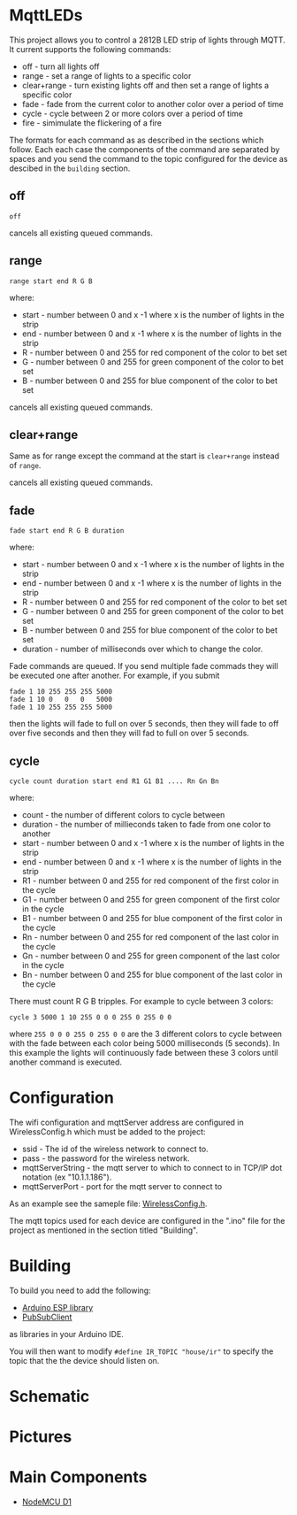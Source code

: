 # MqttLEDs

This project allows you to control a 2812B LED strip of lights
through MQTT.  It current supports the following commands:

* off - turn all lights off
* range - set a range of lights to a specific color
* clear+range - turn existing lights off and then set a range of lights 
  a specific color
* fade - fade from the current color to another color over a period of time
* cycle - cycle between 2 or more colors over a period of time
* fire - simimulate the flickering of a fire

The formats for each command as as described in the sections which
follow. Each each case the components of the command are separated
by spaces and you send the command to the topic configured for
the device as descibed in the `building` section.

## off

`off`

cancels all existing queued commands.

## range

`range start end R G B`

where:

* start - number between 0 and x -1 where x is the number of lights
  in the strip
* end - number between 0 and x -1 where x is the number of lights
  in the strip
* R - number between 0 and 255 for red component of the color to bet set
* G - number between 0 and 255 for green component of the color to bet set
* B - number between 0 and 255 for blue component of the color to bet set

cancels all existing queued commands.

## clear+range

Same as for range except the command at the start is `clear+range` instead
of `range`.

cancels all existing queued commands.

## fade

`fade start end R G B duration`

where:

* start - number between 0 and x -1 where x is the number of lights
  in the strip
* end - number between 0 and x -1 where x is the number of lights
  in the strip
* R - number between 0 and 255 for red component of the color to bet set
* G - number between 0 and 255 for green component of the color to bet set
* B - number between 0 and 255 for blue component of the color to bet set
* duration - number of milliseconds over which to change the color.

Fade commands are queued.  If you send multiple fade commads they will
be executed one after another. For example, if you submit

```
fade 1 10 255 255 255 5000
fade 1 10 0   0   0   5000
fade 1 10 255 255 255 5000
```

then the lights will fade to full on over 5 seconds, then they will fade to
off over five seconds and then they will fad to full on over 5 seconds.

## cycle

`cycle count duration start end R1 G1 B1 .... Rn Gn Bn`

where:

* count - the number of different colors to cycle between
* duration - the number of millieconds taken to fade from one color
  to another
* start - number between 0 and x -1 where x is the number of lights
  in the strip
* end - number between 0 and x -1 where x is the number of lights
  in the strip
* R1 - number between 0 and 255 for red component of the first color in the cycle
* G1 - number between 0 and 255 for green component of the first color in the cycle
* B1 - number between 0 and 255 for blue component of the first color in the cycle
* Rn - number between 0 and 255 for red component of the last color in the cycle
* Gn - number between 0 and 255 for green component of the last color in the cycle
* Bn - number between 0 and 255 for blue component of the last color in the cycle

There must count R G B tripples. For example to cycle between 3 colors:

`cycle 3 5000 1 10 255 0 0 0 255 0 255 0 0`

where `255 0 0 0 255 0 255 0 0` are the 3 different colors to cycle between
with the fade between each color being 5000 milliseconds (5 seconds).  In this
example the lights will continuously fade between these 3 colors until
another command is executed.


# Configuration

The wifi configuration and mqttServer address are configured in
WirelessConfig.h which must be added to the project:

  * ssid - The id of the wireless network to connect to.
  * pass - the password for the wireless network.
  * mqttServerString - the mqtt server to which to connect to in
    TCP/IP dot notation (ex "10.1.1.186").
  * mqttServerPort - port for the mqtt server to connect to 

As an example see the sameple file: [WirelessConfig.h](https://github.com/mhdawson/arduino-esp8266/blob/master/WirelessConfig.h).

The mqtt topics used for each device are configured in the ".ino" file for the project as mentioned in the section titled "Building".

# Building

To build you need to add the following:

* [Arduino ESP library](https://github.com/esp8266/Arduino)
* [PubSubClient](https://github.com/knolleary/pubsubclient)

as libraries in your Arduino IDE.

You will then want to modify `#define IR_TOPIC "house/ir"` to specify the 
topic that the the device should listen on.

# Schematic


# Pictures


# Main Components

* [NodeMCU D1](http://www.ebay.com/itm/NodeMCU-Lua-ESP-12-WeMos-D1-Mini-WIFI-4M-Bytes-Development-Board-Module-ESP8266-/321989574625)
